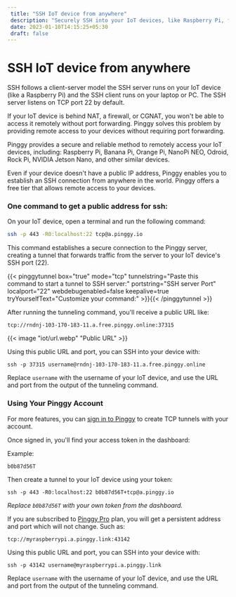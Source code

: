 ```yaml
---
 title: "SSH IoT device from anywhere"
 description: "Securely SSH into your IoT devices, like Raspberry Pi, from anywhere with Pinggy. No need for a public IP address – create TCP tunnels effortlessly. Obtain a public URL and port for remote access. Simplify IoT device management."
 date: 2023-01-10T14:15:25+05:30 
 draft: false 
---
```


# SSH IoT device from anywhere


SSH follows a client-server model the SSH server runs on your IoT device (like a Raspberry Pi) and the SSH client runs on your laptop or PC. The SSH server listens on TCP port 22 by default.

If your IoT device is behind NAT, a firewall, or CGNAT, you won't be able to access it remotely without port forwarding. Pinggy solves this problem by providing remote access to your devices without requiring port forwarding.


Pinggy provides a secure and reliable method to remotely access your IoT devices, including: Raspberry Pi, Banana Pi, Orange Pi, NanoPi NEO, Odroid, Rock Pi, NVIDIA Jetson Nano, and other similar devices.

Even if your device doesn't have a public IP address, Pinggy enables you to establish an SSH connection from anywhere in the world. Pinggy offers a free tier that allows remote access to your devices.

### One command to get a public address for ssh:

On your IoT device, open a terminal and run the following command:

```bash
ssh -p 443 -R0:localhost:22 tcp@a.pinggy.io
```

This command establishes a secure connection to the Pinggy server, creating a tunnel that forwards traffic from the server to your IoT device's SSH port (22).

{{< pinggytunnel box="true" mode="tcp" tunnelstring="Paste this command to start a tunnel to SSH server:" portstring="SSH server Port" localport="22" webdebugenabled=false keepalive=true tryYourselfText="Customize your command:" >}}{{< /pinggytunnel >}}

After running the tunneling command, you'll receive a public URL like:

```
tcp://rndnj-103-170-183-11.a.free.pinggy.online:37315
```
{{< image "iot/url.webp" "Public URL" >}}

Using this public URL and port, you can SSH into your device with:

```
ssh -p 37315 username@rndnj-103-170-183-11.a.free.pinggy.online
```

Replace `username` with the username of your IoT device, and use the URL and port from the output of the tunneling command.


### Using Your Pinggy Account

For more features, you can <a target="_blank" href="https://dashboard.pinggy.io">sign in to Pinggy</a> to create TCP tunnels with your account.

Once signed in, you'll find your access token in the dashboard:

Example:

```
b0b87d56T
```

Then create a tunnel to your IoT device using your token:

```
ssh -p 443 -R0:localhost:22 b0b87d56T+tcp@a.pinggy.io
```

_Replace `b0b87d56T` with your own token from the dashboard._

If you are subscribed to [Pinggy Pro](/#prices) plan, you will get a persistent address and port which will not change. Such as:

```
tcp://myraspberrypi.a.pinggy.link:43142
```

Using this public URL and port, you can SSH into your device with:

```
ssh -p 43142 username@myraspberrypi.a.pinggy.link
```

Replace `username` with the username of your IoT device, and use the URL and port from the output of the tunneling command.
